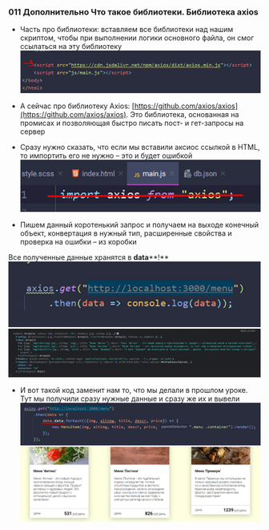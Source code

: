 ### **011 Дополнительно Что такое библиотеки. Библиотека axios**

- Часть про библиотеки: вставляем все библиотеки над нашим скриптом, чтобы при выполнении логики основного файла, он смог ссылаться на эту библиотеку
![](_png/Pasted%20image%2020220909181551.png)
- А сейчас про библиотеку Axios: [https://github.com/axios/axios](https://github.com/axios/axios). Это библиотека, основанная на промисах и позволяющая быстро писать пост- и гет-запросы на сервер

- Сразу нужно сказать, что если мы вставили аксиос ссылкой в HTML, то импортить его не нужно – это и будет ошибкой
![](_png/Pasted%20image%2020220909181555.png)
- Пишем данный коротенький запрос и получаем на выходе конечный объект, конвертация в нужный тип, расширенные свойства и проверка на ошибки – из коробки

Все полученные данные хранятся в **data****!**
![](_png/Pasted%20image%2020220909181559.png)
![](_png/Pasted%20image%2020220909181604.png)
- И вот такой код заменит нам то, что мы делали в прошлом уроке. Тут мы получили сразу нужные данные и сразу же их и вывели
![](_png/Pasted%20image%2020220909181609.png)
![](_png/Pasted%20image%2020220909181613.png)